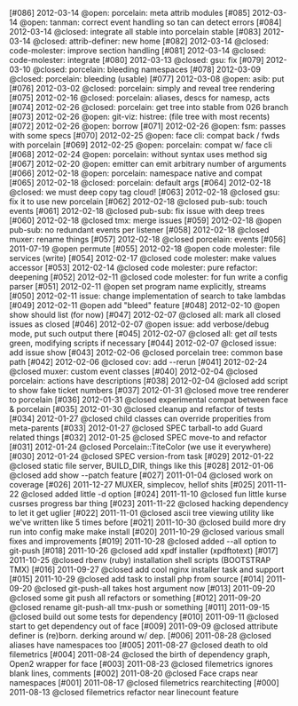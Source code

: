[#086] 2012-03-14 @open: porcelain: meta attrib modules
[#085] 2012-03-14 @open: tanman: correct event handling so tan can detect errors
[#084] 2012-03-14 @closed: integrate all stable into porcelain stable
[#083] 2012-03-14 @closed: attrib-definer: new home
[#082] 2012-03-14 @closed: code-molester: improve section handling
[#081] 2012-03-14 @closed: code-molester: integrate
[#080] 2012-03-13 @closed: gsu: fix
[#079] 2012-03-10 @closed: porcelain: bleeding namespaces
[#078] 2012-03-09 @closed: porcelain: bleeding (usable)
[#077] 2012-03-08 @open: asib: put
[#076] 2012-03-02 @closed: porcelain: simply and reveal tree rendering
[#075] 2012-02-16 @closed: porcelain: aliases, descs for namesp, acts
[#074] 2012-02-26 @closed: porcelain: get tree into stable from 026 branch
[#073] 2012-02-26 @open: git-viz: histree: (file tree with most recents)
[#072] 2012-02-26 @open: borrow
[#071] 2012-02-26 @open: fsm: passes with some specs
[#070] 2012-02-25 @open: face cli: compat back / fwds with porcelain
[#069] 2012-02-25 @open: porcelain: compat w/ face cli
[#068] 2012-02-24 @open: porcelain: without syntax uses method sig
[#067] 2012-02-20 @open: emitter can emit arbitrary number of arguments
[#066] 2012-02-18 @open: porcelain: namespace native and compat
[#065] 2012-02-18 @closed: porcelain: default args
[#064] 2012-02-18 @closed: we must deep copy tag cloud!
[#063] 2012-02-18 @closed gsu: fix it to use new porcelain
[#062] 2012-02-18 @closed pub-sub: touch events
[#061] 2012-02-18 @closed pub-sub: fix issue with deep trees
[#060] 2012-02-18 @closed tmx: merge issues
[#059] 2012-02-18 @open pub-sub: no redundant events per listener
[#058] 2012-02-18 @closed muxer: rename things
[#057] 2012-02-18 @closed porcelain: events
[#056] 2011-07-19 @open permute
[#055] 2012-02-18 @open code molester: file services (write)
[#054] 2012-02-17 @closed code molester: make values accessor
[#053] 2012-02-14 @closed code molester: pure refactor: deepening
[#052] 2012-02-11 @closed code molester: for fun write a config parser
[#051] 2012-02-11 @open set program name explicitly, streams
[#050] 2012-02-11 issue: change implementation of search to take lambdas
[#049] 2012-02-11 @open add "bleed" feature
[#048] 2012-02-10 @open show should list (for now)
[#047] 2012-02-07 @closed all: mark all closed issues as closed
[#046] 2012-02-07 @open issue: add verbose/debug mode, put such output there
[#045] 2012-02-07 @closed all: get *all* tests green, modifying scripts if necessary
[#044] 2012-02-07 @closed issue: add issue show
[#043] 2012-02-06 @closed porcelain tree: common base path
[#042] 2012-02-06 @closed cov: add --rerun
[#041] 2012-02-24 @closed muxer: custom event classes
[#040] 2012-02-04 @closed porcelain: actions have descriptions
[#038] 2012-02-04 @closed add script to show fake ticket numbers
[#037] 2012-01-31 @closed move tree renderer to porcelain
[#036] 2012-01-31 @closed experimental compat between face & porcelain
[#035] 2012-01-30 @closed cleanup and refactor of tests
[#034] 2012-01-27 @closed child classes can override properities from meta-parents
[#033] 2012-01-27 @closed SPEC tarball-to add Guard related things
[#032] 2012-01-25 @closed SPEC move-to and refactor
[#031] 2012-01-24 @closed Porcelain::TiteColor (we use it everywhere)
[#030] 2012-01-24 @closed SPEC version-from task
[#029] 2012-01-22 @closed static file server, BUILD_DIR, things like this
[#028] 2012-01-06 @closed add show --patch feature
[#027] 2011-01-04 @closed work on coverage
[#026] 2011-12-27 MUXER, simplecov, hellof shits
[#025] 2011-11-22 @closed added little -d option
[#024] 2011-11-10 @closed fun little kurse cusrses progress bar thing
[#023] 2011-11-22 @closed hacking dependency to let it get uglier
[#022] 2011-11-01 @closed ascii tree viewing utility like we've written like 5 times before
[#021] 2011-10-30 @closed build more dry run into config make make install
[#020] 2011-10-29 @closed various small fixes and improvements
[#019] 2011-10-28 @closed added --all option to git-push
[#018] 2011-10-26 @closed add xpdf installer (xpdftotext)
[#017] 2011-10-25 @closed rbenv (ruby) installation shell scripts (BOOTSTRAP TMX)
[#016] 2011-09-27 @closed add cool nginx installer task and support
[#015] 2011-10-29 @closed add task to install php from source
[#014] 2011-09-20 @closed git-push-all takes host argument now
[#013] 2011-09-20 @closed some git push all refactors or something
[#012] 2011-09-20 @closed rename git-push-all tmx-push or something
[#011] 2011-09-15 @closed build out some tests for dependency
[#010] 2011-09-11 @closed start to get dependency out of face
[#009] 2011-09-09 @closed attribute definer is (re)born. derking around w/ dep.
[#006] 2011-08-28 @closed aliases have namespaces too
[#005] 2011-08-27 @closed death to old filemetrics
[#004] 2011-08-24 @closed the birth of dependency graph, Open2 wrapper for face
[#003] 2011-08-23 @closed filemetrics ignores blank lines, comments
[#002] 2011-08-20 @closed Face craps near namespaces
[#001] 2011-08-17 @closed filemetrics rearchitecting
[#000] 2011-08-13 @closed filemetrics refactor near linecount feature
